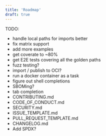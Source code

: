 ```yaml
---
title: 'Roadmap'
draft: true
---
```


TODO:

- handle local paths for imports better
- fix matrix support
- add more examples
- get coverate to ~80%
- get E2E tests covering all the golden paths
- fuzz testing?
- import / publish to OCI?
- run a docker container as a task
- figure out shell completions
- SBOMing?
- tab completion
- CONTRIBUTING.md
- CODE_OF_CONDUCT.md
- SECURITY.md
- ISSUE_TEMPLATE.md
- PULL_REQUEST_TEMPLATE.md
- CHANGELOG.md
- Add SPDX?
